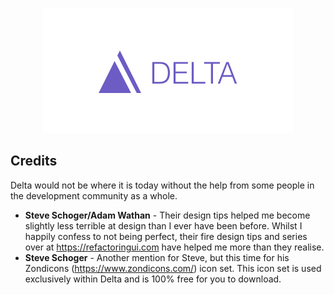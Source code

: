 <p align="center">
    <img width="400" height="200" src="https://github.com/dotnetboot/delta/blob/master/docs/marketing/Github%20Banner.jpg?raw=true" />
</p>

## Credits

Delta would not be where it is today without the help from some people in the
development community as a whole. 

* **Steve Schoger/Adam Wathan** - Their design tips helped me become slightly less
terrible at design than I ever have been before. Whilst I happily confess to not being
perfect, their fire design tips and series over at https://refactoringui.com have
helped me more than they realise.
* **Steve Schoger** - Another mention for Steve, but this time for his Zondicons
(https://www.zondicons.com/) icon set. This icon set is used exclusively within 
Delta and is 100% free for you to download.